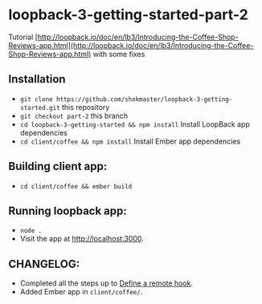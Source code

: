 # loopback-3-getting-started-part-2

Tutorial [http://loopback.io/doc/en/lb3/Introducing-the-Coffee-Shop-Reviews-app.html](http://loopback.io/doc/en/lb3/Introducing-the-Coffee-Shop-Reviews-app.html) with some fixes

## Installation

* `git clone https://github.com/shokmaster/loopback-3-getting-started.git` this repository
* `git checkout part-2` this branch
* `cd loopback-3-getting-started && npm install` Install LoopBack app dependencies
* `cd client/coffee && npm install` Install Ember app dependencies

## Building client app:

* `cd client/coffee && ember build`

## Running loopback app:

* `node .`
* Visit the app at [http://localhost:3000](http://localhost:3000).

## CHANGELOG:

- Completed all the steps up to [Define a remote hook](http://loopback.io/doc/en/lb3/Define-a-remote-hook.html).
- Added Ember app in `client/coffee/`.
